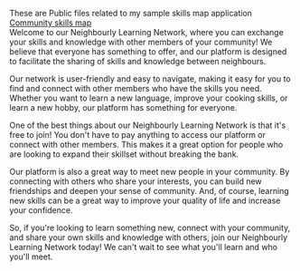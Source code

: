 These are Public files related to my sample skills map application
<a href="https://wey2shop.github.io/Skillsharemap/">Community skills map</a> 
<br>
Welcome to our Neighbourly Learning Network, where you can exchange your skills and knowledge with other members of your community! We believe that everyone has something to offer, and our platform is designed to facilitate the sharing of skills and knowledge between neighbours.

Our network is user-friendly and easy to navigate, making it easy for you to find and connect with other members who have the skills you need. Whether you want to learn a new language, improve your cooking skills, or learn a new hobby, our platform has something for everyone.

One of the best things about our Neighbourly Learning Network is that it's free to join! You don't have to pay anything to access our platform or connect with other members. This makes it a great option for people who are looking to expand their skillset without breaking the bank.

Our platform is also a great way to meet new people in your community. By connecting with others who share your interests, you can build new friendships and deepen your sense of community. And, of course, learning new skills can be a great way to improve your quality of life and increase your confidence.

So, if you're looking to learn something new, connect with your community, and share your own skills and knowledge with others, join our Neighbourly Learning Network today! We can't wait to see what you'll learn and who you'll meet.